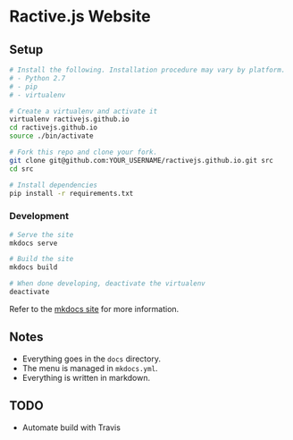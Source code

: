 # Ractive.js Website

## Setup

```sh
# Install the following. Installation procedure may vary by platform.
# - Python 2.7
# - pip
# - virtualenv

# Create a virtualenv and activate it
virtualenv ractivejs.github.io
cd ractivejs.github.io
source ./bin/activate

# Fork this repo and clone your fork.
git clone git@github.com:YOUR_USERNAME/ractivejs.github.io.git src
cd src

# Install dependencies
pip install -r requirements.txt
```

### Development

```sh
# Serve the site
mkdocs serve

# Build the site
mkdocs build

# When done developing, deactivate the virtualenv
deactivate
```

Refer to the [mkdocs site](http://www.mkdocs.org) for more information.

## Notes

- Everything goes in the `docs` directory.
- The menu is managed in `mkdocs.yml`.
- Everything is written in markdown.

## TODO

- Automate build with Travis
